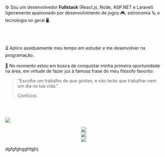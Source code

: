 ⚙️ Sou um desenvolvedor **Fullstack** (React.js, Node, ASP.NET e Laravel) ligeiramente apaixonado por desenvolvimento de jogos 🎮, astronomia 🪐 e tecnologia no geral 🖥️.
<br/><br/>

<br/><br/>
⏳ Aplico assiduamente meu tempo em estudar e me desenvolver na programação.
<br/><br/>
💼 No momento estou em busca de conquistar minha primeira oportunidade na área, em virtude de fazer jus à famosa frase do meu filósofo favorito:
> "Escolhe um trabalho de que gostes, e não terás que trabalhar nem um dia na tua vida."
>
> Confúcio.
> 
<br/><br/>

<p style="display: flex; flex-direction: row; flex-wrap: nowrap;">
  <img src="https://github-readme-stats.vercel.app/api/top-langs/?username=WesleyTelesBenette&layout=donut-vertical&theme=github_dark"/>
  <p align="center">
    <a href="https://skillicons.dev">
      <img src="https://skillicons.dev/icons?i=html,css" />
    </a>
    <br/>
    <a href="https://skillicons.dev">
      <img src="https://skillicons.dev/icons?i=js,cs,php" />
    </a>
    <br/>
    <a href="https://skillicons.dev">
      <img src="https://skillicons.dev/icons?i=nodejs,dotnet,laravel,postman" />
    </a>
  </p>
  <p>
    dgfgfghgghfgjhj
  </p>
</p>
